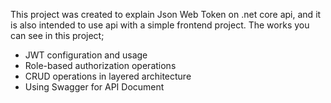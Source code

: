   This project was created to explain Json Web Token on .net core api, and it is also intended to use api with a simple frontend project. The works you can see in this project;
- JWT configuration and usage
- Role-based authorization operations
- CRUD operations in layered architecture
- Using Swagger for API Document
